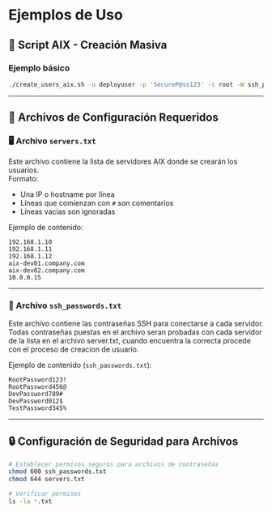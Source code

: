 # Ejemplos de Uso

## 🔧 Script AIX - Creación Masiva

### Ejemplo básico

```bash
./create_users_aix.sh -u deployuser -p 'SecureP@ss123' -s root -W ssh_passwords.txt -f servers.txt
```

---

## 📄 Archivos de Configuración Requeridos

### 🖥️ Archivo `servers.txt`

Este archivo contiene la lista de servidores AIX donde se crearán los usuarios.  
Formato:

- Una IP o hostname por línea  
- Líneas que comienzan con `#` son comentarios  
- Líneas vacías son ignoradas  

Ejemplo de contenido:

```text
192.168.1.10
192.168.1.11
192.168.1.12
aix-dev01.company.com
aix-dev02.company.com
10.0.0.15
```

---

### 🔐 Archivo `ssh_passwords.txt`

Este archivo contiene las contraseñas SSH para conectarse a cada servidor. Todas contraseñas puestas en el archivo seran probadas con cada servidor de la lista en el archivo server.txt, cuando encuentra la correcta procede con el proceso de creacion de usuario.

Ejemplo de contenido (`ssh_passwords.txt`):

```text
RootPassword123!
RootPassword456@
DevPassword789#
DevPassword012$
TestPassword345%
```

---

## 🔒 Configuración de Seguridad para Archivos

```bash
# Establecer permisos seguros para archivos de contraseñas
chmod 600 ssh_passwords.txt
chmod 644 servers.txt

# Verificar permisos
ls -la *.txt
```

